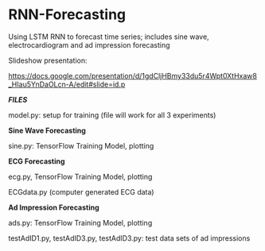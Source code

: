 # RNN-Forecasting
Using LSTM RNN to forecast time series; includes sine wave, electrocardiogram and ad impression forecasting

Slideshow presentation:

https://docs.google.com/presentation/d/1gdCljHBmy33du5r4Wpt0XtHxaw8_HIau5YnDaOLcn-A/edit#slide=id.p

***FILES***

model.py: setup for training (file will work for all 3 experiments)


**Sine Wave Forecasting**

sine.py: TensorFlow Training Model, plotting

**ECG Forecasting**

ecg.py, TensorFlow Training Model, plotting

ECGdata.py (computer generated ECG data)

**Ad Impression Forecasting**

ads.py: TensorFlow Training Model, plotting 

testAdID1.py, testAdID3.py, testAdID3.py: test data sets of ad impressions
